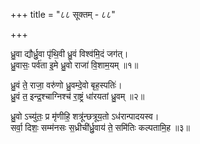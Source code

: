 +++
title = "८८ सूक्तम् - ८८"

+++

ध्रु॒वा द्यौर्ध्रु॒वा पृ॑थि॒वी ध्रु॒वं विश्व॑मि॒दं जग॑त्।  
ध्रु॒वासः॒ पर्व॑ता इ॒मे ध्रु॒वो राजा॑ वि॒शाम॒यम् ॥१॥

ध्रु॒वं ते॒ राजा॒ वरु॑णो ध्रु॒वम्दे॒वो बृह॒स्पतिः॑।  
ध्रु॒वं त॒ इन्द्र॒श्चाग्निश्च॑ रा॒ष्ट्रं धा॑रयतां ध्रु॒वम् ॥२॥

ध्रु॒वो ऽच्यु॑तः॒ प्र मृ॑णीहि॒ शत्रू॑न्छत्रूय॒तो ऽध॑रान्पादयस्व।  
सर्वा॒ दिशः॒ सम्म॑नसः स॒ध्रीची॑र्ध्रु॒वाय॑ ते॒ समि॑तिः कल्पतामि॒ह ॥३॥

